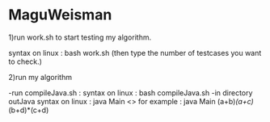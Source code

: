 # MaguWeisman

1)run work.sh to start testing my algorithm.

syntax on linux : bash work.sh (then type the number of testcases you want to check.)

2)run my algorithm 

-run compileJava.sh :
  syntax on linux : bash compileJava.sh
-in directory outJava
  syntax on linux : java Main 
                    <<your expression which you want to simplify>>
  for example : java Main
                (a+b)*(a+c)*(b+d)*(c+d)
